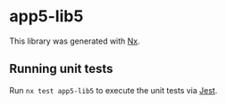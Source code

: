 # app5-lib5

This library was generated with [Nx](https://nx.dev).

## Running unit tests

Run `nx test app5-lib5` to execute the unit tests via [Jest](https://jestjs.io).
